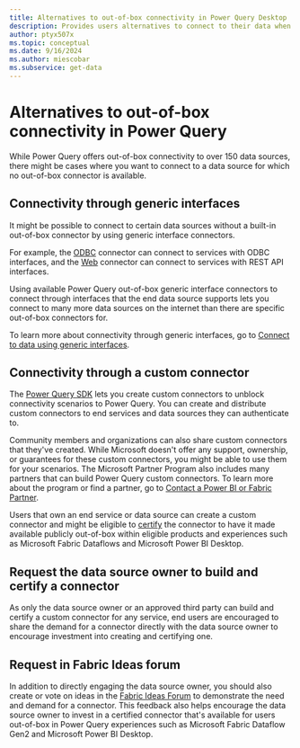 ```yaml
---
title: Alternatives to out-of-box connectivity in Power Query Desktop
description: Provides users alternatives to connect to their data when no out-of-box connector is available
author: ptyx507x
ms.topic: conceptual
ms.date: 9/16/2024
ms.author: miescobar
ms.subservice: get-data
---
```


# Alternatives to out-of-box connectivity in Power Query

While Power Query offers out-of-box connectivity to over 150 data sources, there might be cases where you want to connect to a data source for which no out-of-box connector is available.

## Connectivity through generic interfaces

It might be possible to connect to certain data sources without a built-in out-of-box connector by using generic interface connectors.

For example, the [ODBC](connectors/odbc.md) connector can connect to services with ODBC interfaces, and the [Web](connectors/web/web.md) connector can connect to services with REST API interfaces.

Using available Power Query out-of-box generic interface connectors to connect through interfaces that the end data source supports lets you connect to many more data sources on the internet than there are specific out-of-box connectors for.

To learn more about connectivity through generic interfaces, go to [Connect to data using generic interfaces](connect-using-generic-interfaces.md).

## Connectivity through a custom connector

The [Power Query SDK](./installingsdk.md) lets you create custom connectors to unblock connectivity scenarios to Power Query. You can create and distribute custom connectors to end services and data sources they can authenticate to.

Community members and organizations can also share custom connectors that they've created. While Microsoft doesn't offer any support, ownership, or guarantees for these custom connectors, you might be able to use them for your scenarios. The Microsoft Partner Program also includes many partners that can build Power Query custom connectors. To learn more about the program or find a partner, go to [Contact a Power BI or Fabric Partner](https://powerbi.microsoft.com/find-a-partner/?term=Power+Query).

Users that own an end service or data source can create a custom connector and might be eligible to [certify](./CertificationSubmission.md) the connector to have it made available publicly out-of-box within eligible products and experiences such as Microsoft Fabric Dataflows and Microsoft Power BI Desktop.

## Request the data source owner to build and certify a connector

As only the data source owner or an approved third party can build and certify a custom connector for any service, end users are encouraged to share the demand for a connector directly with the data source owner to encourage investment into creating and certifying one.

## Request in Fabric Ideas forum

In addition to directly engaging the data source owner, you should also create or vote on ideas in the [Fabric Ideas Forum](https://aka.ms/FabricIdeas) to demonstrate the need and demand for a connector. This feedback also helps encourage the data source owner to invest in a certified connector that's available for users out-of-box in Power Query experiences such as Microsoft Fabric Dataflow Gen2 and Microsoft Power BI Desktop.
